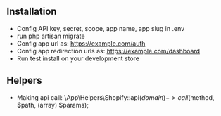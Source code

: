 ## Installation
 - Config API key, secret, scope, app name, app slug in .env
 - run php artisan migrate
 - Config app url as: https://example.com/auth
 - Config app redirection urls as: https://example.com/dashboard
 - Run test install on your development store

## Helpers
 - Making api call: \App\Helpers\Shopify::api($domain)->call($method, $path, (array) $params);